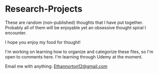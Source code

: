 # Research-Projects

These are random (non-published) thoughts that I have put together. Probably all of them will be enjoyable yet an obsessive thought spiral I encounter. 

I hope you enjoy my food for thought! 

I'm working on learning how to organize and categorize these files, so I'm open to comments here. I'm learning through Udemy at the moment.

Email me with anything: Ethannorton12@gmail.com
